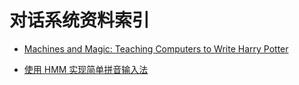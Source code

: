 

# 对话系统资料索引

- [Machines and Magic: Teaching Computers to Write Harry Potter](https://medium.com/@joycex99/machines-and-magic-teaching-computers-to-write-harry-potter-37839954f252#.88id49c6w)

- [使用 HMM 实现简单拼音输入法](http://sobuhu.com/ml/2013/03/07/hmm-pinyin-input-method.html)
